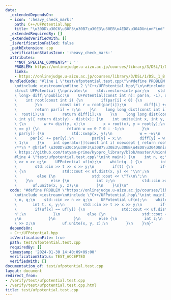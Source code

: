```yaml
---
data:
  _extendedDependsOn:
  - icon: ':heavy_check_mark:'
    path: C++/UFPotential.hpp
    title: "\u30DD\u30C6\u30F3\u30B7\u30E3\u30EB\u4ED8\u304DUnionFind"
  _extendedRequiredBy: []
  _extendedVerifiedWith: []
  _isVerificationFailed: false
  _pathExtension: cpp
  _verificationStatusIcon: ':heavy_check_mark:'
  attributes:
    '*NOT_SPECIAL_COMMENTS*': ''
    PROBLEM: https://onlinejudge.u-aizu.ac.jp/courses/library/3/DSL/1/DSL_1_B
    links:
    - https://onlinejudge.u-aizu.ac.jp/courses/library/3/DSL/1/DSL_1_B
  bundledCode: "#line 1 \"test/ufpotential.test.cpp\"\n#define PROBLEM \"https://onlinejudge.u-aizu.ac.jp/courses/library/3/DSL/1/DSL_1_B\"\
    \n#include <iostream>\n#line 2 \"C++/UFPotential.hpp\"\n\n#include <vector>\n\
    struct UFPotential {\nprivate:\n    std::vector<int> par;\n    std::vector<long\
    \ long> diff;\npublic:\n    UFPotential(const int n): par(n, -1), diff(n){}\n\
    \    int root(const int i) {\n        if(par[i] < 0) {\n            return i;\n\
    \        }\n        const int r = root(par[i]);\n        diff[i] += diff[par[i]];\n\
    \        return par[i] = r;\n    }\n    long long dist(const int i) {\n      \
    \  root(i);\n        return diff[i];\n    }\n    long long dist(const int x, const\
    \ int y){ return dist(y) - dist(x); }\n    int unite(int x, int y, long long w)\
    \ {\n        w += dist(y, x);\n        x = root(x), y = root(y);\n        if(x\
    \ == y) {\n            return w == 0 ? 0 : -1;\n        }\n        if(par[x] >\
    \ par[y]) {\n            std::swap(x, y);\n            w = -w;\n        }\n  \
    \      par[x] += par[y];\n        par[y] = x;\n        diff[y] = w;\n        return\
    \ 1;\n    }\n    int operator[](const int i) noexcept { return root(i); }\n};\n\
    /**\n * @brief \u30DD\u30C6\u30F3\u30B7\u30E3\u30EB\u4ED8\u304DUnionFind\n * @see\
    \ https://github.com/tatyam-prime/kyopro_library/blob/master/UnionFind.cpp\n */\n\
    #line 4 \"test/ufpotential.test.cpp\"\nint main() {\n    int n, q;\n    std::cin\
    \ >> n >> q;\n    UFPotential uf(n);\n    while(q--) {\n        int t, x, y;\n\
    \        std::cin >> t >> x >> y;\n        if(t) {\n            if(uf[x] == uf[y])\
    \ {\n                std::cout << uf.dist(x, y) << '\\n';\n            }\n   \
    \         else {\n                std::cout << \"?\\n\";\n            }\n    \
    \    }\n        else {\n            int z;\n            std::cin >> z;\n     \
    \       uf.unite(x, y, z);\n        }\n    }\n}\n"
  code: "#define PROBLEM \"https://onlinejudge.u-aizu.ac.jp/courses/library/3/DSL/1/DSL_1_B\"\
    \n#include <iostream>\n#include \"C++/UFPotential.hpp\"\nint main() {\n    int\
    \ n, q;\n    std::cin >> n >> q;\n    UFPotential uf(n);\n    while(q--) {\n \
    \       int t, x, y;\n        std::cin >> t >> x >> y;\n        if(t) {\n    \
    \        if(uf[x] == uf[y]) {\n                std::cout << uf.dist(x, y) << '\\\
    n';\n            }\n            else {\n                std::cout << \"?\\n\"\
    ;\n            }\n        }\n        else {\n            int z;\n            std::cin\
    \ >> z;\n            uf.unite(x, y, z);\n        }\n    }\n}"
  dependsOn:
  - C++/UFPotential.hpp
  isVerificationFile: true
  path: test/ufpotential.test.cpp
  requiredBy: []
  timestamp: '2024-01-30 14:40:09+09:00'
  verificationStatus: TEST_ACCEPTED
  verifiedWith: []
documentation_of: test/ufpotential.test.cpp
layout: document
redirect_from:
- /verify/test/ufpotential.test.cpp
- /verify/test/ufpotential.test.cpp.html
title: test/ufpotential.test.cpp
---
```

